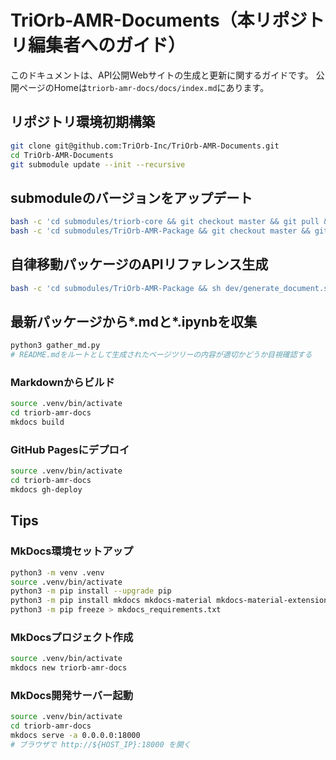 # TriOrb-AMR-Documents（本リポジトリ編集者へのガイド）
このドキュメントは、API公開Webサイトの生成と更新に関するガイドです。
公開ページのHomeは`triorb-amr-docs/docs/index.md`にあります。

## リポジトリ環境初期構築
```bash
git clone git@github.com:TriOrb-Inc/TriOrb-AMR-Documents.git
cd TriOrb-AMR-Documents
git submodule update --init --recursive
```
## submoduleのバージョンをアップデート
```bash
bash -c 'cd submodules/triorb-core && git checkout master && git pull && git submodule update --init --recursive'
bash -c 'cd submodules/TriOrb-AMR-Package && git checkout master && git pull && git submodule update --init --recursive'
```
## 自律移動パッケージのAPIリファレンス生成
```bash
bash -c 'cd submodules/TriOrb-AMR-Package && sh dev/generate_document.sh'
```

## 最新パッケージから*.mdと*.ipynbを収集
```bash
python3 gather_md.py
# README.mdをルートとして生成されたページツリーの内容が適切かどうか目視確認する
```

### Markdownからビルド
```bash
source .venv/bin/activate
cd triorb-amr-docs
mkdocs build
```

### GitHub Pagesにデプロイ
```bash
source .venv/bin/activate
cd triorb-amr-docs
mkdocs gh-deploy
```

## Tips
### MkDocs環境セットアップ
```bash
python3 -m venv .venv
source .venv/bin/activate
python3 -m pip install --upgrade pip
python3 -m pip install mkdocs mkdocs-material mkdocs-material-extensions
python3 -m pip freeze > mkdocs_requirements.txt
```
### MkDocsプロジェクト作成
```bash
source .venv/bin/activate
mkdocs new triorb-amr-docs
```
### MkDocs開発サーバー起動
```bash
source .venv/bin/activate
cd triorb-amr-docs
mkdocs serve -a 0.0.0.0:18000
# ブラウザで http://${HOST_IP}:18000 を開く
```